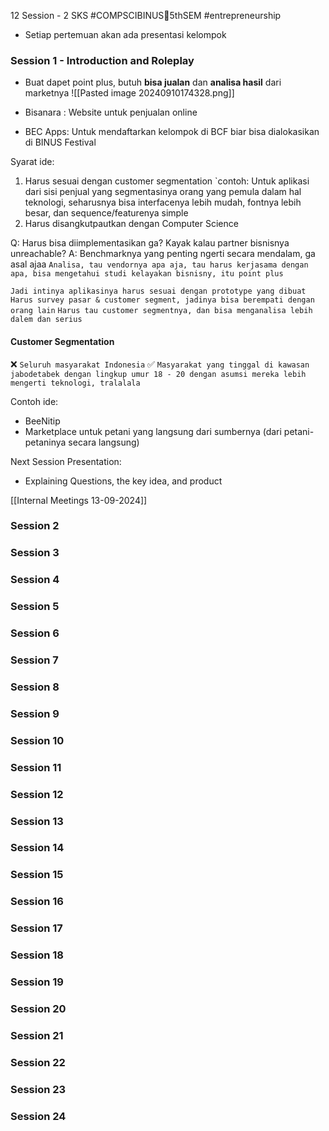 12 Session - 2 SKS
#COMPSCIBINUS🏫5thSEM #entrepreneurship

- Setiap pertemuan akan ada presentasi kelompok

### Session 1 - Introduction and Roleplay
- Buat dapet point plus, butuh **bisa jualan** dan **analisa hasil** dari marketnya
![[Pasted image 20240910174328.png]]

- Bisanara : Website untuk penjualan online
- BEC Apps: Untuk mendaftarkan kelompok di BCF biar bisa dialokasikan di BINUS Festival


Syarat ide:
1. Harus sesuai dengan customer segmentation
	`contoh: Untuk aplikasi dari sisi penjual yang segmentasinya orang yang pemula dalam hal teknologi, seharusnya bisa interfacenya lebih mudah, fontnya lebih besar, dan sequence/featurenya simple 
2. Harus disangkutpautkan dengan Computer Science

Q: Harus bisa diimplementasikan ga? Kayak kalau partner bisnisnya unreachable?
A: Benchmarknya yang penting ngerti secara mendalam, ga asal ajaa
`Analisa, tau vendornya apa aja, tau harus kerjasama dengan apa, bisa mengetahui studi kelayakan bisnisny, itu point plus`

   `Jadi intinya aplikasinya harus sesuai dengan prototype yang dibuat`
   `Harus survey pasar & customer segment, jadinya bisa berempati dengan orang lain`
   `Harus tau customer segmentnya, dan bisa menganalisa lebih dalem dan serius`

#### Customer Segmentation
❌ `Seluruh masyarakat Indonesia`
✅ `Masyarakat yang tinggal di kawasan jabodetabek dengan lingkup umur 18 - 20 dengan asumsi mereka lebih mengerti teknologi, tralalala`

Contoh ide:
- BeeNitip
- Marketplace untuk petani yang langsung dari sumbernya (dari petani-petaninya secara langsung)

Next Session Presentation:
- Explaining Questions, the key idea, and product

[[Internal Meetings 13-09-2024]]

### Session 2
### Session 3
### Session 4
### Session 5
### Session 6
### Session 7
### Session 8
### Session 9
### Session 10
### Session 11
### Session 12
### Session 13
### Session 14
### Session 15
### Session 16
### Session 17
### Session 18
### Session 19
### Session 20
### Session 21
### Session 22
### Session 23
### Session 24
